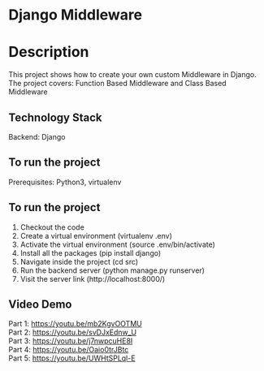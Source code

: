# Django Middleware

# Description
This project shows how to create your own custom Middleware in Django.
The project covers: Function Based Middleware and Class Based Middleware

## Technology Stack
Backend: Django <br />

## To run the project
Prerequisites: Python3, virtualenv

## To run the project
1. Checkout the code
2. Create a virtual environment (virtualenv .env)
3. Activate the virtual environment (source .env/bin/activate)
4. Install all the packages (pip install django)
5. Navigate inside the project (cd src)
6. Run the backend server (python manage.py runserver)
7. Visit the server link (http://localhost:8000/)

## Video Demo
Part 1: https://youtu.be/mb2KgvOOTMU <br />
Part 2: https://youtu.be/svDJxEdnw_U <br />
Part 3: https://youtu.be/j7nwpcuHE8I <br />
Part 4: https://youtu.be/Oaio0trJBtc <br />
Part 5: https://youtu.be/UWHtSPLql-E
